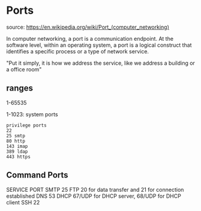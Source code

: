 # Ports

source: <https://en.wikipedia.org/wiki/Port_(computer_networking)>

In computer networking, a port is a communication endpoint.
At the software level, within an operating system, a port is a
logical construct that identifies a specific process or a type of
network service.

"Put it simply, it is how we address the service, like we address
a building or a office room"

## ranges

1-65535

1-1023: system ports

```text
privilege ports
22
25 smtp
80 http
143 imap
389 ldap
443 https
```

## Command Ports

SERVICE PORT
SMTP 25
FTP 20 for data transfer and 21 for connection established
DNS 53
DHCP 67/UDP for DHCP server, 68/UDP for DHCP client
SSH 22
